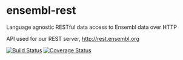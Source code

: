 ensembl-rest
============

Language agnostic RESTful data access to Ensembl data over HTTP

API used for our REST server, http://rest.ensembl.org



[![Build Status](https://travis-ci.org/Ensembl/ensembl-rest.svg?branch=release/106)][travis]
[![Coverage Status](https://coveralls.io/repos/github/Ensembl/ensembl-rest/badge.svg?branch=release/106)][coveralls]

[travis]: https://travis-ci.org/Ensembl/ensembl-rest
[coveralls]: https://coveralls.io/github/Ensembl/ensembl-rest

